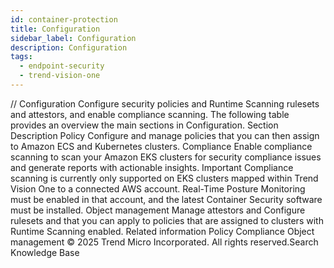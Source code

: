 ```yaml
---
id: container-protection
title: Configuration
sidebar_label: Configuration
description: Configuration
tags:
  - endpoint-security
  - trend-vision-one
---
```


/*<![CDATA[*/ $('#title').html($('meta[name=map-description]').attr('content')); /*]]>*/ Configuration Configure security policies and Runtime Scanning rulesets and attestors, and enable compliance scanning. The following table provides an overview the main sections in Configuration. Section Description Policy Configure and manage policies that you can then assign to Amazon ECS and Kubernetes clusters. Compliance Enable compliance scanning to scan your Amazon EKS clusters for security compliance issues and generate reports with actionable insights. Important Compliance scanning is currently only supported on EKS clusters mapped within Trend Vision One to a connected AWS account. Real-Time Posture Monitoring must be enabled in that account, and the latest Container Security software must be installed. Object management Manage attestors and Configure rulesets and that you can apply to policies that are assigned to clusters with Runtime Scanning enabled. Related information Policy Compliance Object management © 2025 Trend Micro Incorporated. All rights reserved.Search Knowledge Base